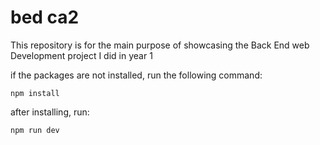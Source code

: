 # bed ca2
This repository is for the main purpose of showcasing the Back End web Development project I did in year 1

if the packages are not installed, run the following command:
```
npm install
```
after installing, run:
```
npm run dev
```
